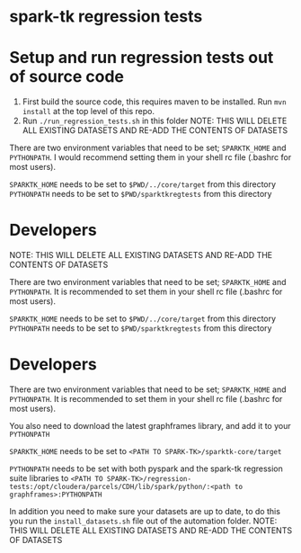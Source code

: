 # spark-tk regression tests


# Setup and run regression tests out of source code

1. First build the source code, this requires maven to be installed. Run
   `mvn install` at the top level of this repo.
2. Run `./run_regression_tests.sh` in this folder
NOTE: THIS WILL DELETE ALL EXISTING DATASETS AND RE-ADD THE CONTENTS OF DATASETS

There are two environment variables that need to be set; `SPARKTK_HOME` and
`PYTHONPATH`. I would recommend setting them in your shell rc file (.bashrc for
most users).

`SPARKTK_HOME` needs to be set to `$PWD/../core/target` from this directory
`PYTHONPATH` needs to be set to `$PWD/sparktkregtests` from this directory
# Developers
NOTE: THIS WILL DELETE ALL EXISTING DATASETS AND RE-ADD THE CONTENTS OF DATASETS

There are two environment variables that need to be set; `SPARKTK_HOME` and
`PYTHONPATH`. It is recommended to set them in your shell rc file (.bashrc for
most users).

`SPARKTK_HOME` needs to be set to `$PWD/../core/target` from this directory
`PYTHONPATH` needs to be set to `$PWD/sparktkregtests` from this directory
# Developers

There are two environment variables that need to be set; `SPARKTK_HOME` and
`PYTHONPATH`. It is recommended to set them in your shell rc file (.bashrc for
most users).

You also need to download the latest graphframes library, and add it to your `PYTHONPATH`

`SPARKTK_HOME` needs to be set to `<PATH TO SPARK-TK>/sparktk-core/target`

`PYTHONPATH` needs to be set with both pyspark and the spark-tk regression suite libraries
to `<PATH TO SPARK-TK>/regression-tests:/opt/cloudera/parcels/CDH/lib/spark/python/:<path to graphframes>:PYTHONPATH`

In addition you need to make sure your datasets are up to date, to do this you
run the `install_datasets.sh` file out of the automation folder.
NOTE: THIS WILL DELETE ALL EXISTING DATASETS AND RE-ADD THE CONTENTS OF DATASETS
